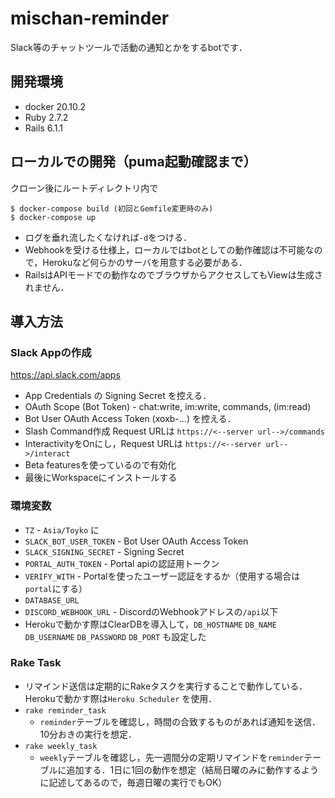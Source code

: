 # mischan-reminder
Slack等のチャットツールで活動の通知とかをするbotです．   

## 開発環境
* docker 20.10.2  
* Ruby 2.7.2  
* Rails 6.1.1 

## ローカルでの開発（puma起動確認まで）
クローン後にルートディレクトリ内で
```
$ docker-compose build (初回とGemfile変更時のみ)
$ docker-compose up
```
* ログを垂れ流したくなければ`-d`をつける．  
* Webhookを受ける仕様上，ローカルではbotとしての動作確認は不可能なので，Herokuなど何らかのサーバを用意する必要がある．
* RailsはAPIモードでの動作なのでブラウザからアクセスしてもViewは生成されません．

## 導入方法
### Slack Appの作成
https://api.slack.com/apps

* App Credentials の Signing Secret を控える．
* OAuth Scope (Bot Token) - chat:write, im:write, commands, (im:read)
* Bot User OAuth Access Token (xoxb-...) を控える．
* Slash Command作成 Request URLは `https://<--server url-->/commands`
* InteractivityをOnにし，Request URLは `https://<--server url-->/interact`
* Beta featuresを使っているので有効化
* 最後にWorkspaceにインストールする

### 環境変数
* `TZ` - `Asia/Toyko` に
* `SLACK_BOT_USER_TOKEN` - Bot User OAuth Access Token
* `SLACK_SIGNING_SECRET` - Signing Secret
* `PORTAL_AUTH_TOKEN` - Portal apiの認証用トークン
* `VERIFY_WITH` - Portalを使ったユーザー認証をするか（使用する場合は`portal`にする）
* `DATABASE_URL`
* `DISCORD_WEBHOOK_URL` - DiscordのWebhookアドレスの`/api`以下
* Herokuで動かす際はClearDBを導入して，`DB_HOSTNAME` `DB_NAME` `DB_USERNAME` `DB_PASSWORD` `DB_PORT` も設定した

### Rake Task
* リマインド送信は定期的にRakeタスクを実行することで動作している．Herokuで動かす際は`Heroku Scheduler` を使用．
* `rake reminder_task` 
  - `reminder`テーブルを確認し，時間の合致するものがあれば通知を送信．10分おきの実行を想定．
* `rake weekly_task` 
  - `weekly`テーブルを確認し，先一週間分の定期リマインドを`reminder`テーブルに追加する．1日に1回の動作を想定（結局日曜のみに動作するように記述してあるので，毎週日曜の実行でもOK）
